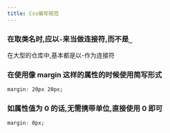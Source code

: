 ```yaml
---
title: Css编写规范
---
```


### 在取类名时,应以`-`来当做连接符,而不是`_`

在大型的仓库中,基本都是以-作为连接符

### 在使用像 margin 这样的属性的时候使用简写形式

```css
margin: 20px 20px;
```

### 如属性值为 0 的话,无需携带单位,直接使用 0 即可

```css
margin: 0px;
```
